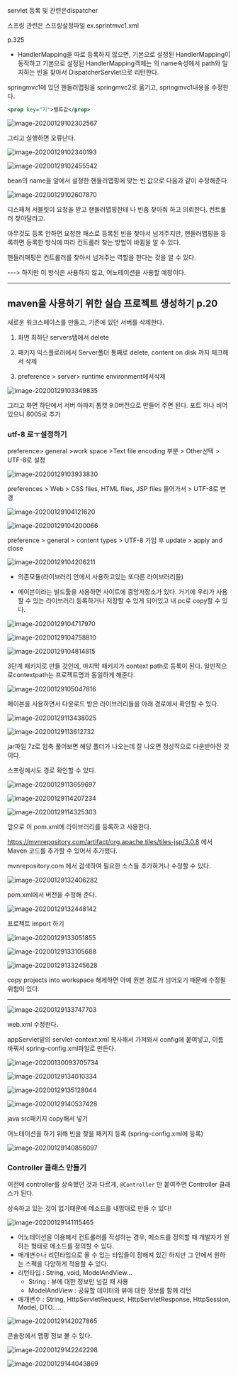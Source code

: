 servlet 등록 및 관련은dispatcher

스프링 관련은 스프링설정파일 ex.sprintmvc1.xml



p.325

* HandlerMapping을 따로 등록하지 않으면, 기본으로 설정된 HandlerMapping이 동작하고 기본으로 설정된 HandlerMapping객체는 <bean>의 name속성에서 path와 일치하는 빈을 찾아서 DispatcherServlet으로 리턴한다.



springmvc1에 있던 핸들러맵핑을 springmvc2로 옮기고, springmvc1내용을 수정한다.

```xml
<prop key="키">밸류값</prop>
```



![image-20200129102302567](images/image-20200129102302567.png)

그리고 실행하면 오류난다.

![image-20200129102340193](images/image-20200129102340193.png)



![image-20200129102455542](images/image-20200129102455542.png)

bean의 name을 앞에서 설정한 핸들러맵핑에 맞는 빈 값으로 다음과 같이 수정해준다.

![image-20200129102607870](images/image-20200129102607870.png)

디스패쳐 서블릿이 요청을 받고 핸들러맵핑한테 나 빈좀 찾아줘 하고 의뢰한다. 컨트롤러 찾아달라고.

아무것도 등록 안하면 요청한 패스로 등록된 빈을 찾아서 넘겨주지만, 핸들러맵핑을 등록하면 등록한 방식에 따라 컨트롤러 찾는 방법이 바뀜을 알 수 있다.

핸들러매핑은 컨트롤러를 찾아서 넘겨주는 역할을 한다는 것을 알 수 있다.

---> 하지만 이 방식은 사용하지 않고, 어노테이션을 사용할 예정이다. 

----



## maven을 사용하기 위한 실습 프로젝트 생성하기 p.20

새로운 워크스페이스를 만들고, 기존에 있던 서버를 삭제한다. 

1. 화면 최하단 servers탭에서 delete

2. 패키지 익스플로러에서 Server폴더 통째로 delete, content on disk 까지 체크해서 삭제

3. preference > server> runtime environment에서삭제

![image-20200129103349835](images/image-20200129103349835.png)

그리고 화면 하단에서 서버 아파치 톰캣 9.0버전으로 만들어 주면 된다. 포트 하나 비어있으니 8005로 추가

### utf-8 로ㅜ설정하기

preference> general >work space >Text file encoding 부분 > Other선택 > UTF-8로 설정

![image-20200129103933830](images/image-20200129103933830.png)



preferences > Web > CSS files, HTML files, JSP files 들어가서  > UTF-8로 변경 

![image-20200129104121620](images/image-20200129104121620.png)



![image-20200129104200066](images/image-20200129104200066.png)



preference > general > content types > UTF-8 기입 후 update > apply and close

![image-20200129104206211](images/image-20200129104206211.png)



* 의존모듈(라이브러리 안에서 사용하고있는 또다른 라이브러리들)

* 메이븐이라는 빌드툴을 사용하면 사이트에 중앙저장소가 있다. 거기에 우리가 사용할 수 있는 라이브러리 등록하거나 저장할 수 있게 되어있고 내 pc로 copy할 수 있다.



![image-20200129104717970](images/image-20200129104717970.png)

![image-20200129104758810](images/image-20200129104758810.png)

![image-20200129104814815](images/image-20200129104814815.png)



3단계 패키지로 만들 것인데, 마지막 패키지가 context path로 등록이 된다. 
일반적으로contextpath는 프로젝트명과 동일하게 해준다.

![image-20200129105047816](images/image-20200129105047816.png)



메이븐을 사용하면서 다운로드 받은 라이브러리들을 아래 경로에서 확인할 수 있다.

![image-20200129113438025](images/image-20200129113438025.png)



![image-20200129113612732](images/image-20200129113612732.png)

jar파일 7z로 압축 풀어보면 해당 폴더가 나오는데 잘 나오면 정상적으로 다운받아진 것이다. 



스프링에서도 경로 확인할 수 있다.

![image-20200129113659697](images/image-20200129113659697.png)

![image-20200129114207234](images/image-20200129114207234.png)



![image-20200129114325303](images/image-20200129114325303.png)

앞으로 이 pom.xml에 라이브러리를 등록하고 사용한다.

https://mvnrepository.com/artifact/org.apache.tiles/tiles-jsp/3.0.8 에서 Maven 코드를 추가할 수 있어서 추가했다. 

mvnrepository.com 에서 검색하여 필요한 소스들 추가하거나 수정할 수 있다.

![image-20200129132406282](images/image-20200129132406282.png)



pom.xml에서 버전을 수정해 준다. 

![image-20200129132448142](images/image-20200129132448142.png)



프로젝트 import 하기 

![image-20200129133051855](images/image-20200129133051855.png)

![image-20200129133105688](images/image-20200129133105688.png)

![image-20200129133245628](images/image-20200129133245628.png)

copy projects into workspace 해제하면 아예 원본 경로가 넘어오기 때문에 수정될 위험이 있다.

---

![image-20200129133747703](images/image-20200129133747703.png)

web.xml 수정한다. 



appServlet밑의 servlet-context.xml 복사해서 가져와서 config에 붙여넣고, 이름 바꿔서 spring-config.xml파일로 만든다.

![image-20200130093705734](images/image-20200130093705734.png)

![image-20200129134010334](images/image-20200129134010334.png)

![image-20200129135128044](images/image-20200129135128044.png)

![image-20200129140537428](images/image-20200129140537428.png)

java src패키지 copy해서 넣기 



어노테이션을 하기 위해 빈을 찾을 패키지 등록 (spring-config.xml에 등록)

![image-20200129140856097](images/image-20200129140856097.png)



### Controller 클래스 만들기

이전에 controller를 상속했던 것과 다르게, `@Controller` 만 붙여주면 Controller 클래스가 된다. 

상속하고 있는 것이 없기때문에 메소드를 내맘대로 만들 수 있다!

![image-20200129141115465](images/image-20200129141115465.png)

* 어노테이션을 이용해서 컨트롤러를 작성하는 경우, 메소드를 정의할 때 개발자가 원하는 형태로 메소드를 정의할 수 있다.
* 매개변수나 리턴타입으로 올 수 있는 타입들이 정해져 있긴 하지만 그 안에서 원하는 스펙을 다양하게 적용할 수 있다.
* 리턴타입 : String, void, ModelAndView...
  * String : 뷰에 대한 정보만 넘길 때 사용
  * ModelAndView : 공유할 데이터와 뷰에 대한 정보를 함께 리턴
* 매개변수 : String, HttpServletRequest, HttpServletResponse, HttpSession, Model, DTO.....

![image-20200129142027865](images/image-20200129142027865.png)



콘솔창에서 맵핑 정보 볼 수 있다.

![image-20200129142242298](images/image-20200129142242298.png)

![image-20200129144043869](images/image-20200129144043869.png)

